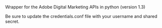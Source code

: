 Wrapper for the Adobe Digital Marketing APIs in python (version 1.3)

Be sure to update the credentials.conf file with your username and shared secret.
